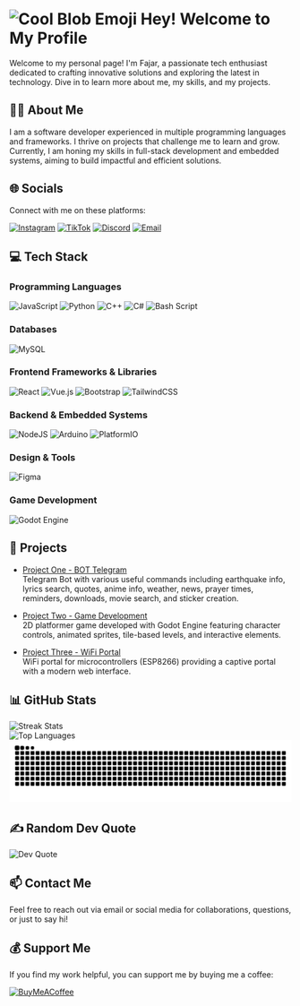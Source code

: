 # <img src="https://emojis.slackmojis.com/emojis/images/1531849430/4246/blob-sunglasses.gif?1531849430" width="30" alt="Cool Blob Emoji"/> Hey! Welcome to My Profile

Welcome to my personal page! I'm Fajar, a passionate tech enthusiast dedicated to crafting innovative solutions and exploring the latest in technology. Dive in to learn more about me, my skills, and my projects.

## 👨‍💻 About Me

I am a software developer experienced in multiple programming languages and frameworks. I thrive on projects that challenge me to learn and grow. Currently, I am honing my skills in full-stack development and embedded systems, aiming to build impactful and efficient solutions.

## 🌐 Socials

Connect with me on these platforms:

[![Instagram](https://img.shields.io/badge/Instagram-%23E4405F.svg?logo=Instagram&logoColor=white)](https://instagram.com/itsme.jars) [![TikTok](https://img.shields.io/badge/TikTok-%23000000.svg?logo=TikTok&logoColor=white)](https://tiktok.com/@itsme.jars) [![Discord](https://img.shields.io/badge/Discord-%237289DA.svg?logo=discord&logoColor=white)](https://discord.gg/jXGvXR4B) [![Email](https://img.shields.io/badge/Email-D14836?logo=gmail&logoColor=white)](mailto:maulidfajar163@gmail.com)

## 💻 Tech Stack

### Programming Languages

![JavaScript](https://img.shields.io/badge/javascript-%23323330.svg?style=flat&logo=javascript&logoColor=%23F7DF1E "JavaScript") ![Python](https://img.shields.io/badge/python-3670A0?style=flat&logo=python&logoColor=ffdd54 "Python") ![C++](https://img.shields.io/badge/c++-%2300599C.svg?style=flat&logo=c%2B%2B&logoColor=white "C++") ![C#](https://img.shields.io/badge/c%23-%23239120.svg?style=flat&logo=c-sharp&logoColor=white "C#") ![Bash Script](https://img.shields.io/badge/bash_script-%23121011.svg?style=flat&logo=gnu-bash&logoColor=white "Bash Script")

### Databases

![MySQL](https://img.shields.io/badge/mysql-4479A1.svg?style=flat&logo=mysql&logoColor=white "MySQL")

### Frontend Frameworks & Libraries

![React](https://img.shields.io/badge/react-%2320232a.svg?style=flat&logo=react&logoColor=%2361DAFB "React") ![Vue.js](https://img.shields.io/badge/vuejs-%2335495e.svg?style=flat&logo=vuedotjs&logoColor=%234FC08D "Vue.js") ![Bootstrap](https://img.shields.io/badge/bootstrap-%238511FA.svg?style=flat&logo=bootstrap&logoColor=white "Bootstrap") ![TailwindCSS](https://img.shields.io/badge/tailwindcss-%2338B2AC.svg?style=flat&logo=tailwind-css&logoColor=white "TailwindCSS")

### Backend & Embedded Systems

![NodeJS](https://img.shields.io/badge/node.js-6DA55F?style=flat&logo=node.js&logoColor=white "NodeJS") ![Arduino](https://img.shields.io/badge/-Arduino-00979D?style=flat&logo=Arduino&logoColor=white "Arduino") ![PlatformIO](https://img.shields.io/badge/PlatformIO-%23222.svg?style=flat&logo=platformio&logoColor=%23f5822a "PlatformIO")

### Design & Tools

![Figma](https://img.shields.io/badge/figma-%23F24E1E.svg?style=flat&logo=figma&logoColor=white "Figma")

### Game Development

![Godot Engine](https://img.shields.io/badge/GODOT-%23FFFFFF.svg?style=flat&logo=godot-engine "Godot Engine")

## 🚀 Projects

- [Project One - BOT Telegram](https://github.com/Jars44/bot-tg)  
  Telegram Bot with various useful commands including earthquake info, lyrics search, quotes, anime info, weather, news, prayer times, reminders, downloads, movie search, and sticker creation.

- [Project Two - Game Development](https://github.com/Jars44/game-dev)  
  2D platformer game developed with Godot Engine featuring character controls, animated sprites, tile-based levels, and interactive elements.

- [Project Three - WiFi Portal](https://github.com/Jars44/wifi-portal)  
  WiFi portal for microcontrollers (ESP8266) providing a captive portal with a modern web interface.

## 📊 GitHub Stats

<!-- ![GitHub Stats](https://github-readme-stats.vercel.app/api?username=Jars44&theme=one_dark_pro&hide_border=true&include_all_commits=true&count_private=true) -->

![Streak Stats](https://nirzak-streak-stats.vercel.app/?user=Jars44&theme=one_dark_pro&hide_border=true)  
![Top Languages](https://github-readme-stats.vercel.app/api/top-langs/?username=Jars44&theme=one_dark_pro&hide_border=true&include_all_commits=true&count_private=true&layout=compact)
![Snake animation](https://github.com/Jars44/Jars44/blob/output/github-contribution-grid-snake.svg)

## ✍️ Random Dev Quote

![Dev Quote](https://quotes-github-readme.vercel.app/api?type=vetical&theme=tokyonight)

## 📫 Contact Me

Feel free to reach out via email or social media for collaborations, questions, or just to say hi!

## 💰 Support Me

If you find my work helpful, you can support me by buying me a coffee:

[![BuyMeACoffee](https://img.shields.io/badge/Buy%20Me%20a%20Coffee-ffdd00?style=for-the-badge&logo=buy-me-a-coffee&logoColor=black)](https://www.buymeacoffee.com/Jars44)
